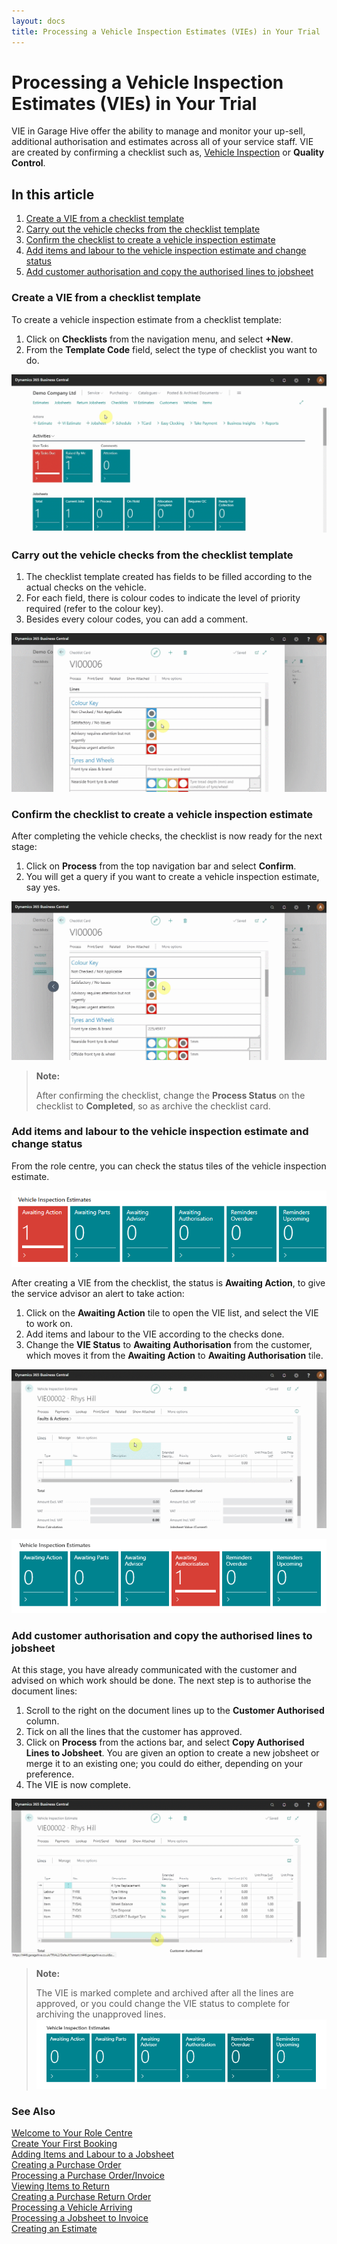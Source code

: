 ```yaml
---
layout: docs
title: Processing a Vehicle Inspection Estimates (VIEs) in Your Trial
---
```

# Processing a Vehicle Inspection Estimates (VIEs) in Your Trial

VIE in Garage Hive offer the ability to manage and monitor your up-sell, additional authorisation and estimates across all of your service staff. VIE are created by confirming a checklist such as, [Vehicle Inspection](/docs/garagehive-technicians-vehicle-inspections.html "How to perform a Vehicle Inspection") or **Quality Control**.

## In this article
1. [Create a VIE from a checklist template](#create-a-vie-from-a-checklist-template)
2. [Carry out the vehicle checks from the checklist template](#carry-out-the-vehicle-checks-from-the-checklist-template)
3. [Confirm the checklist to create a vehicle inspection estimate](#confirm-the-checklist-to-create-a-vehicle-inspection-estimate)
4. [Add items and labour to the vehicle inspection estimate and change status](#add-items-and-labour-to-the-vehicle-inspection-estimate-and-change-status)
5. [Add customer authorisation and copy the authorised lines to jobsheet](#add-customer-authorisation-and-copy-the-authorised-lines-to-jobsheet)


### Create a VIE from a checklist template
To create a vehicle inspection estimate from a checklist template:
1. Click on **Checklists** from the navigation menu, and select **+New**. 
2. From the **Template Code** field, select the type of checklist you want to do.

![](media/garagehive-trial-processing-a-vehicle-inspection-estimate1.gif)

### Carry out the vehicle checks from the checklist template
1. The checklist template created has fields to be filled according to the actual checks on the vehicle. 
2. For each field, there is colour codes to indicate the level of priority required (refer to the colour key). 
3. Besides every colour codes, you can add a comment.

![](media/garagehive-trial-processing-a-vehicle-inspection-estimate2.gif)

### Confirm the checklist to create a vehicle inspection estimate
After completing the vehicle checks, the checklist is now ready for the next stage:
1. Click on **Process** from the top navigation bar and select **Confirm**.
2. You will get a query if you want to create a vehicle inspection estimate, say yes.

![](media/garagehive-trial-processing-a-vehicle-inspection-estimate3.gif)

> **Note:**
>
> After confirming the checklist, change the **Process Status** on the checklist to **Completed**, so as archive the checklist card.

### Add items and labour to the vehicle inspection estimate and change status
From the role centre, you can check the status tiles of the vehicle inspection estimate.

![](media/garagehive-trial-vehicle-inspection-estimate-awaiting-action.PNG)

After creating a VIE from the checklist, the status is **Awaiting Action**, to give the service advisor an alert to take action:
1. Click on the **Awaiting Action** tile to open the VIE list, and select the VIE to work on.
2. Add items and labour to the VIE according to the checks done.
3. Change the **VIE Status** to **Awaiting Authorisation** from the customer, which moves it from the **Awaiting Action** to **Awaiting Authorisation** tile.

![](media/garagehive-trial-processing-a-vehicle-inspection-estimate4.gif)

![](media/garagehive-trial-vehicle-inspection-estimate-awaiting-authorisation.png)

### Add customer authorisation and copy the authorised lines to jobsheet
At this stage, you have already communicated with the customer and advised on which work should be done. The next step is to authorise the document lines:
1. Scroll to the right on the document lines up to the **Customer Authorised** column. 
2. Tick on all the lines that the customer has approved. 
3. Click on **Process** from the actions bar, and select **Copy Authorised Lines to Jobsheet**. You are given an option to create a new jobsheet or merge it to an existing one; you could do either, depending on your preference. 
4. The VIE is now complete.

![](media/garagehive-trial-processing-a-vehicle-inspection-estimate5.gif)

> **Note:**
>
> The VIE is marked complete and archived after all the lines are approved, or you could change the VIE status to complete for archiving the unapproved lines.
> ![](media/garagehive-trial-vehicle-inspection-estimate-completed.PNG)


### **See Also**

[Welcome to Your Role Centre](garagehive-trial-welcome-to-the-role-centre.html) \
[Create Your First Booking](garagehive-trial-creating-your-first-booking.html) \
[Adding Items and Labour to a Jobsheet](garagehive-trial-adding-items-and-labour-to-a-jobsheet.html) \
[Creating a Purchase Order](garagehive-trial-creating-a-purchase-order.html) \
[Processing a Purchase Order/Invoice](garagehive-trial-processing-a-purchase-order.html) \
[Viewing Items to Return](garagehive-trial-viewing-items-to-return.html) \
[Creating a Purchase Return Order](garagehive-trial-creating-a-purchase-return-order.html) \
[Processing a Vehicle Arriving](garagehive-trial-processing-a-vehicle-arriving.html) \
[Processing a Jobsheet to Invoice](garagehive-trial-processing-a-jobsheet-to-invoice.html) \
[Creating an Estimate](garagehive-trial-creating-an-estimate.html)
